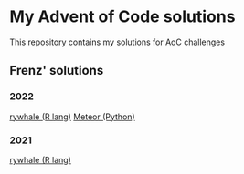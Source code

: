 # My Advent of Code solutions
This repository contains my solutions for AoC challenges

## Frenz' solutions
### 2022
[rywhale (R lang)](https://github.com/rywhale/aoc_2022)
[Meteor (Python)](https://github.com/DylanSilby/aoc)
### 2021
[rywhale (R lang)](https://github.com/rywhale/aoc_2021)
